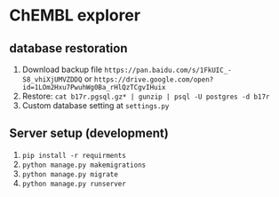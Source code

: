 # ChEMBL explorer

## database restoration
1. Download backup file `https://pan.baidu.com/s/1FkUIC_-S8_vhiXjUMVZDDQ`
or `https://drive.google.com/open?id=1LOm2Hxu7PwuhWg0Ba_rHlQzTCgvIHuix`
2. Restore: `cat b17r.pgsql.gz* | gunzip | psql -U postgres -d b17r`
3. Custom database setting at `settings.py`

## Server setup (development)
1. `pip install -r requirments`
2. `python manage.py makemigrations`
3. `python manage.py migrate`
4. `python manage.py runserver`
